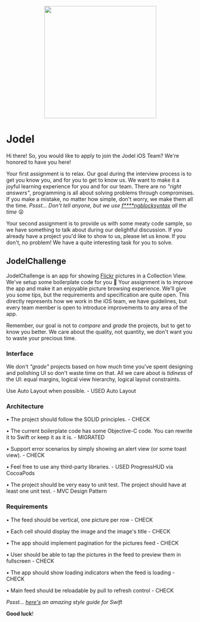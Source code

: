 <p align="center">
<img src="jodellogo.png" width="300">
</p>

Jodel
==================================

Hi there! So, you would like to apply to join the Jodel iOS Team? We're honored to have you here!

Your first assignment is to relax. Our goal during the interview process is to get you know you, and for you to get to know us. We want to make it a joyful learning experience for you and for our team. There are no *"right answers"*, programming is all about solving problems through compromises. If you make a mistake, no matter how simple, don't worry, we make them all the time. *Pssst... Don't tell anyone, but we use [f****ngblocksyntax](http://fuckingblocksyntax.com) all the time* 😜

Your second assignment is to provide us with some meaty code sample, so we have something to talk about during our delightful discussion. If you already have a project you'd like to show to us, please let us know. If you don't, no problem! We have a quite interesting task for you to solve. 

## JodelChallenge

JodelChallenge is an app for showing [Flickr](https://www.flickr.com) pictures in a Collection View. We've setup some boilerplate code for you 🙇 Your assignment is to improve the app and make it an enjoyable picture browsing experience. We'll give you some tips, but the requirements and specification are quite open. This directly represents how we work in the iOS team, we have guidelines, but every team member is open to introduce improvements to any area of the app.

Remember, our goal is not to *compare* and *grade* the projects, but to get to know you better. We care about the quality, not quantity, we don't want you to waste your precious time.

### Interface

We don't *"grade"* projects based on how much time you've spent designing and polishing UI so don't waste time on that. All we care about is *tidiness* of the UI: equal margins, logical view hierarchy, logical layout constraints.

Use Auto Layout when possible. - USED Auto Layout

### Architecture

• The project should follow the SOLID principles. - CHECK

• The current boilerplate code has some Objective-C code. You can rewrite it to Swift or keep it as it is. - MIGRATED

• Support error scenarios by simply showing an alert view (or some toast view). - CHECK

• Feel free to use any third-party libraries. - USED ProgressHUD via CocoaPods

• The project should be very easy to unit test. The project should have at least one unit test. - MVC Design Pattern


### Requirements

• The feed should be vertical, one picture per row - CHECK

• Each cell should display the image and the image's title - CHECK

• The app should implement pagination for the pictures feed - CHECK

• User should be able to tap the pictures in the feed to preview them in fullscreen - CHECK

• The app should show loading indicators when the feed is loading - CHECK

• Main feed should be reloadable by pull to refresh control - CHECK


*Pssst... [here's](https://github.com/raywenderlich/swift-style-guide) an amazing style guide for Swift*

**Good luck**!

